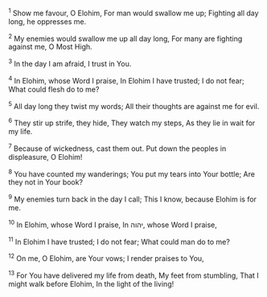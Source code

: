 <sup>1</sup> Show me favour, O Elohim, For man would swallow me up; Fighting all day long, he oppresses me.

<sup>2</sup> My enemies would swallow me up all day long, For many are fighting against me, O Most High.

<sup>3</sup> In the day I am afraid, I trust in You.

<sup>4</sup> In Elohim, whose Word I praise, In Elohim I have trusted; I do not fear; What could flesh do to me?

<sup>5</sup> All day long they twist my words; All their thoughts are against me for evil.

<sup>6</sup> They stir up strife, they hide, They watch my steps, As they lie in wait for my life.

<sup>7</sup> Because of wickedness, cast them out. Put down the peoples in displeasure, O Elohim!

<sup>8</sup> You have counted my wanderings; You put my tears into Your bottle; Are they not in Your book?

<sup>9</sup> My enemies turn back in the day I call; This I know, because Elohim is for me.

<sup>10</sup> In Elohim, whose Word I praise, In יהוה, whose Word I praise,

<sup>11</sup> In Elohim I have trusted; I do not fear; What could man do to me?

<sup>12</sup> On me, O Elohim, are Your vows; I render praises to You,

<sup>13</sup> For You have delivered my life from death, My feet from stumbling, That I might walk before Elohim, In the light of the living!

